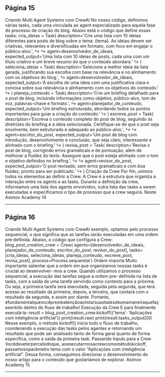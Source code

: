 ## Página 15

Criando Multi Agent Systems com CrewAI
No nosso código, definimos várias tasks, cada uma vinculada ao agent especializado para aquela fase
do processo de criação do blog. Abaixo está o código que define essas tasks:
cria_ideias = Task(
description='Crie uma lista com 10 ideias diferentes para posts de blog sobre o tema: {tema}.
As ideias devem ser criativas, relevantes e diversificadas em formato, com foco em engajar
o público-alvo.',
↪
↪
agent=desenvolvedor_de_ideais,
expected_output='Uma lista com 10 ideias de posts, cada uma com um título criativo e um breve
resumo do que o conteúdo abordará.'
↪
)
seleciona_ideias = Task(
description='Selecione a melhor ideia da lista gerada, justificando sua escolha com base na
relevância e no alinhamento com os objetivos do blog.',
↪
agent=desenvolvedor_de_ideais,
expected_output='A escolha de uma ideia com uma justificativa clara e concisa sobre sua
relevância e alinhamento com os objetivos do conteúdo.'
↪
)
planeja_conteudo = Task(
description='Crie um briefing detalhado para o post de blog, incluindo informações como
objetivo, público-alvo, tom de voz, palavras-chave e formato.',
↪
agent=planejador_de_conteudo,
expected_output='Um briefing estruturado, abordando todos os pontos importantes para guiar a
criação do conteúdo.'
↪
)
escreve_post = Task(
description='Escreva o conteúdo completo do post de blog, seguindo as diretrizes do briefing
e a ideia selecionada. Certifique-se de que o post seja envolvente, bem estruturado e
adequado ao público-alvo.',
↪
↪
agent=escritor_do_post,
expected_output='Um post de blog com introdução, desenvolvimento e conclusão, que seja claro,
interessante e alinhado com o briefing.'
↪
)
revisa_post = Task(
description='Revise o post de blog, corrigindo erros gramaticais e de pontuação, além de
melhorar a fluidez do texto. Assegure que o post esteja alinhado com o tom e objetivo
definidos no briefing.',
↪
↪
agent=revisor_do_post,
expected_output='O post revisado, sem erros gramaticais e com boa fluidez, pronto para ser
publicado.'
↪
)
Criação da Crew
Por fim, unimos todos os elementos ao definir a Crew. A Crew é a estrutura que organiza a interação
entre os agents e as tasks. Durante a definição da crew, informamos uma lista dos agents envolvidos,
outra lista das tasks a serem executadas e especificamos o tipo de processo que a crew seguirá. Neste
Asimov Academy
14


---
## Página 16

Criando Multi Agent Systems com CrewAI
exemplo, optamos pelo processo sequencial, o que significa que as tarefas serão executadas em uma
ordem pré‑definida.
Abaixo, o código que configura a Crew:
blog_post_creation_crew = Crew(
agents=[desenvolvedor_de_ideais, planejador_de_conteudo, escritor_do_post, revisor_do_post],
tasks=[cria_ideias, seleciona_ideias, planeja_conteudo, escreve_post, revisa_post],
process=Process.sequential
)
Ordem importa
Muito importante salientar que a ordem em que organizamos nossas tasks é crucial ao desenvolver‑
mos a crew. Quando utilizamos o processo sequencial, a execução das tarefas segue a ordem pre‑
definida na lista de tasks, com a saída de uma tarefa servindo como contexto para a próxima.
Ou seja, a primeira tarefa será executada, seguida pela segunda, que terá acesso ao resultado da
primeira; depois, a terceira, que contará com o resultado da segunda, e assim por diante.
Portanto, éfundamentalquevocêpresteatençãoaolistarsuastasksdeumamaneiraquefaçasentido
dentro do fluxo de trabalho!
Execução da Crew
E para finalmente executá‑la:
result = blog_post_creation_crew.kickoff({'tema': 'Aplicações com inteligência artificial'})
print(result.raw)
print(result.tasks_output[0])
Nesse exemplo, o método kickoff() inicia todo o fluxo de trabalho, coordenando a execução das
tasks pelos agentes e retornando um resultado que pode ser analisado tanto de forma geral quanto
de forma específica, como a saída da primeira task.
Passando Inputs para a Crew
Vocêdeveterpercebidoque, aoexecutarmosacrewcomométodokickoff, passamosoparâmetro
tema com o valor “Aplicações com inteligência artificial”. Dessa forma, conseguimos direcionar o
desenvolvimento do nosso artigo para o conteúdo que gostaríamos de explorar.
Asimov Academy
15


---